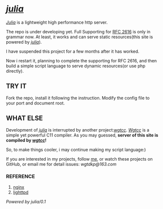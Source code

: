 [julia]: https://github.com/wgtdkp/julia
[wgtcc]: https://github.com/wgtdkp/wgtcc

# _[julia]_
_[Julia]_ is a lightweight high performance http server.

The repo is under developing yet. Full Supporting for [RFC 2616](https://www.ietf.org/rfc/rfc2616.txt) is only in grammar now. At least, it works and can serve static resources(this site is powered by _[julia]_).

I have suspended this project for a few months after it has worked.

Now i restart it, planning to complete the supporting for RFC 2616, and then build a simple script language to serve dynamic resources(or use php directly).

## TRY IT
Fork the repo, install it following the instruction. Modify the config file to your port and document root.

## WHAT ELSE
Development of _[julia]_ is interrupted by another project:_[wgtcc]_. _[Wgtcc]_ is a simple yet powerful C11 compiler. As you may guessed, **server of this site is compiled by _[wgtcc]_!**

So, to make things cooler, i may continue making my script language:)

If you are interested in my projects, follow [me](https://github.com/wgtdkp), or watch these projects on GitHub, or email me for detail issues: _wgtdkp@163.com_

### REFERENCE
1. [nginx](https://nginx.org/)
2. [lighttpd](https://www.lighttpd.net/)

_Powered by julia/0.1_